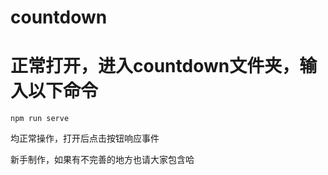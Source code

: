 # countdown

# 正常打开，进入countdown文件夹，输入以下命令

```
npm run serve
```

均正常操作，打开后点击按钮响应事件

新手制作，如果有不完善的地方也请大家包含哈
